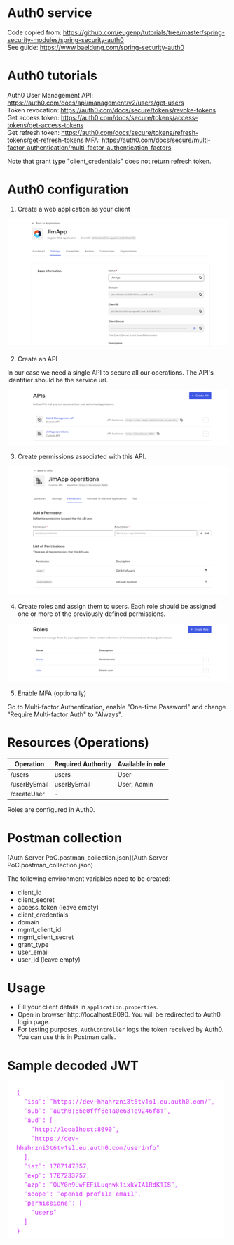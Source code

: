 # Auth0 service

Code copied from: https://github.com/eugenp/tutorials/tree/master/spring-security-modules/spring-security-auth0  
See guide: https://www.baeldung.com/spring-security-auth0

# Auth0 tutorials

Auth0 User Management API: https://auth0.com/docs/api/management/v2/users/get-users  
Token revocation: https://auth0.com/docs/secure/tokens/revoke-tokens  
Get access token: https://auth0.com/docs/secure/tokens/access-tokens/get-access-tokens  
Get refresh token: https://auth0.com/docs/secure/tokens/refresh-tokens/get-refresh-tokens
MFA: https://auth0.com/docs/secure/multi-factor-authentication/multi-factor-authentication-factors

Note that grant type "client_credentials" does not return refresh token.

# Auth0 configuration

1. Create a web application as your client

![img_1.png](img_1.png)

2. Create an API

In our case we need a single API to secure all our operations. The API's identifier should be the service url.

![img.png](img.png)

3. Create permissions associated with this API.  

![img_2.png](img_2.png)

4. Create roles and assign them to users. Each role should be assigned one or more of the previously defined permissions.

![img_3.png](img_3.png)

5. Enable MFA (optionally)

Go to Multi-factor Authentication, enable "One-time Password" and change "Require Multi-factor Auth" to "Always".

# Resources (Operations)

| Operation    | Required Authority | Available in role |
|--------------|--------------------|-------------------|
| /users       | users              | User              |
| /userByEmail | userByEmail        | User, Admin       |
| /createUser  | -                  |                   |

Roles are configured in Auth0.

# Postman collection

[Auth Server PoC.postman_collection.json](Auth Server PoC.postman_collection.json)

The following environment variables need to be created:
- client_id
- client_secret
- access_token (leave empty)
- client_credentials
- domain
- mgmt_client_id
- mgmt_client_secret
- grant_type
- user_email
- user_id (leave empty)

# Usage

- Fill your client details in `application.properties`.
- Open in browser http://localhost:8090. You will be redirected to Auth0 login page.
- For testing purposes, `AuthController` logs the token received by Auth0. You can use this in Postman calls.

# Sample decoded JWT

![img_4.png](img_4.png)